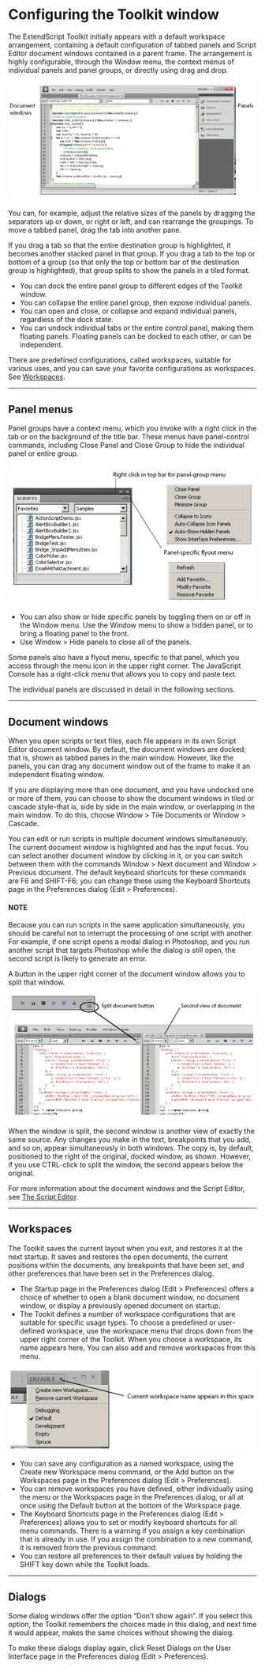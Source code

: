 <a id="configuring-the-toolkit-window"></a>

# Configuring the Toolkit window

The ExtendScript Toolkit initially appears with a default workspace arrangement, containing a default
configuration of tabbed panels and Script Editor document windows contained in a parent frame. The
arrangement is highly configurable, through the Window menu, the context menus of individual panels
and panel groups, or directly using drag and drop.

![ExtendScript Toolkit Window](extendscript-toolkit/_static/02_the-extendscript-toolkit_configuring-the-toolkit-window.png)

You can, for example, adjust the relative sizes of the panels by dragging the separators up or down, or right
or left, and can rearrange the groupings. To move a tabbed panel, drag the tab into another pane.

If you drag a tab so that the entire destination group is highlighted, it becomes another stacked panel in
that group. If you drag a tab to the top or bottom of a group (so that only the top or bottom bar of the
destination group is highlighted), that group splits to show the panels in a tiled format.

- You can dock the entire panel group to different edges of the Toolkit window.
- You can collapse the entire panel group, then expose individual panels.
- You can open and close, or collapse and expand individual panels, regardless of the dock state.
- You can undock individual tabs or the entire control panel, making them floating panels. Floating
  panels can be docked to each other, or can be independent.

There are predefined configurations, called workspaces, suitable for various uses, and you can save your
favorite configurations as workspaces. See [Workspaces](#workspaces).

---

<a id="panel-menus"></a>

## Panel menus

Panel groups have a context menu, which you invoke with a right click in the tab or on the background of
the title bar. These menus have panel-control commands, including Close Panel and Close Group to hide
the individual panel or entire group.

![A Panel](extendscript-toolkit/_static/02_the-extendscript-toolkit_configuring-the-toolkit-window_panel-menus_panel.png)
- You can also show or hide specific panels by toggling them on or off in the Window menu. Use the
  Window menu to show a hidden panel, or to bring a floating panel to the front.
- Use Window > Hide panels to close all of the panels.

Some panels also have a flyout menu, specific to that panel, which you access through the menu icon in
the upper right corner. The JavaScript Console has a right-click menu that allows you to copy and paste
text.

The individual panels are discussed in detail in the following sections.

---

<a id="document-windows"></a>

## Document windows

When you open scripts or text files, each file appears in its own Script Editor document window. By default,
the document windows are docked; that is, shown as tabbed panes in the main window. However, like the
panels, you can drag any document window out of the frame to make it an independent floating window.

If you are displaying more than one document, and you have undocked one or more of them, you can
choose to show the document windows in tiled or cascade style-that is, side by side in the main window,
or overlapping in the main window. To do this, choose Window > Tile Documents or Window > Cascade.

You can edit or run scripts in multiple document windows simultaneously. The current document window
is highlighted and has the input focus. You can select another document window by clicking in it, or you
can switch between them with the commands Window > Next document and Window > Previous
document. The default keyboard shortcuts for these commands are F6 and SHIFT-F6; you can change these
using the Keyboard Shortcuts page in the Preferences dialog (Edit > Preferences).

#### NOTE
Because you can run scripts in the same application simultaneously, you should be careful not to
interrupt the processing of one script with another. For example, if one script opens a modal dialog in
Photoshop, and you run another script that targets Photoshop while the dialog is still open, the second
script is likely to generate an error.

A button in the upper right corner of the document window allows you to split that window.

![Split-Document Button](extendscript-toolkit/_static/02_the-extendscript-toolkit_configuring-the-toolkit-window_document-windows_split-documents.png)

When the window is split, the second window is another view of exactly the same source. Any changes
you make in the text, breakpoints that you add, and so on, appear simultaneously in both windows. The
copy is, by default, positioned to the right of the original, docked window, as shown. However, if you use
CTRL-click to split the window, the second appears below the original.

For more information about the document windows and the Script Editor, see [The Script Editor](the-script-editor.md#the-script-editor).

---

<a id="workspaces"></a>

## Workspaces

The Toolkit saves the current layout when you exit, and restores it at the next startup. It saves and restores
the open documents, the current positions within the documents, any breakpoints that have been set, and
other preferences that have been set in the Preferences dialog.

- The Startup page in the Preferences dialog (Edit > Preferences) offers a choice of whether to open a
  blank document window, no document window, or display a previously opened document on startup.
- The Tookit defines a number of workspace configurations that are suitable for specific usage types. To
  choose a predefined or user-defined workspace, use the workspace menu that drops down from the
  upper right corner of the Toolkit. When you choose a workspace, its name appears here. You can also
  add and remove workspaces from this menu.

![Current Workspace Name](extendscript-toolkit/_static/02_the-extendscript-toolkit_configuring-the-toolkit-window_workspaces_current-workspace-name.png)
- You can save any configuration as a named workspace, using the Create new Workspace menu
  command, or the Add button on the Workspaces page in the Preferences dialog (Edit > Preferences).
- You can remove workspaces you have defined, either individually using the menu or the Workspaces
  page in the Preferences dialog, or all at once using the Default button at the bottom of the Workspace
  page.
- The Keyboard Shortcuts page in the Preferences dialog (Edit > Preferences) allows you to set or
  modify keyboard shortcuts for all menu commands. There is a warning if you assign a key combination
  that is already in use. If you assign the combination to a new command, it is removed from the
  previous command.
- You can restore all preferences to their default values by holding the SHIFT key down while the Toolkit
  loads.

---

<a id="dialogs"></a>

## Dialogs

Some dialog windows offer the option “Don’t show again”. If you select this option, the Toolkit remembers
the choices made in this dialog, and next time it would appear, makes the same choices without showing
the dialog.

To make these dialogs display again, click Reset Dialogs on the User Interface page in the Preferences
dialog (Edit > Preferences).
